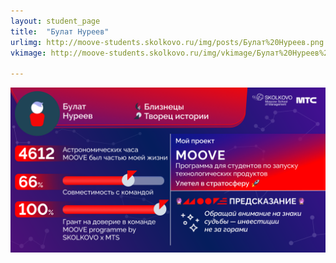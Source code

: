 ```yaml
---
layout: student_page
title:  "Булат Нуреев"
urlimg: http://moove-students.skolkovo.ru/img/posts/Булат%20Нуреев.png
vkimage: http://moove-students.skolkovo.ru/img/vkimage/Булат%20Нуреев%20для%20Вк.png

---
```

<img class="img-fluid" src="/img/posts/Булат Нуреев.png" alt="team">

